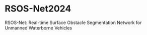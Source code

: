 # RSOS-Net2024
RSOS-Net: Real-time Surface Obstacle Segmentation Network for Unmanned Waterborne Vehicles
